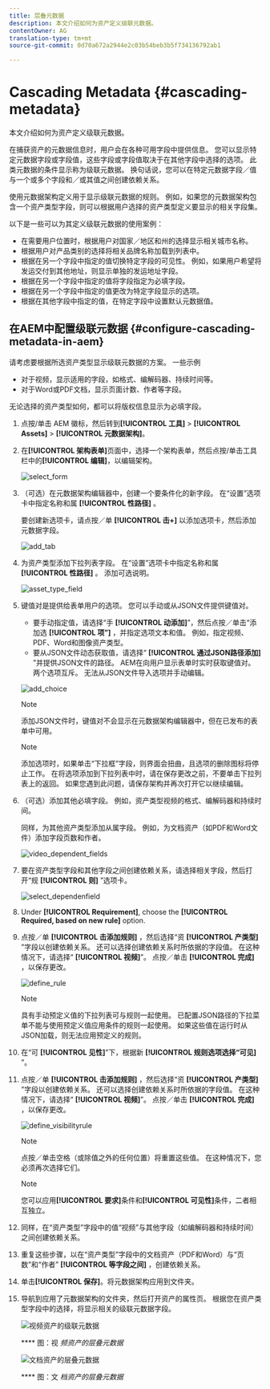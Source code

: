 ```yaml
---
title: 层叠元数据
description: 本文介绍如何为资产定义级联元数据。
contentOwner: AG
translation-type: tm+mt
source-git-commit: 0d70a672a2944e2c03b54beb3b5f734136792ab1

---
```



# Cascading Metadata {#cascading-metadata}

本文介绍如何为资产定义级联元数据。

在捕获资产的元数据信息时，用户会在各种可用字段中提供信息。 您可以显示特定元数据字段或字段值，这些字段或字段值取决于在其他字段中选择的选项。 此类元数据的条件显示称为级联元数据。 换句话说，您可以在特定元数据字段／值与一个或多个字段和／或其值之间创建依赖关系。

使用元数据架构定义用于显示级联元数据的规则。 例如，如果您的元数据架构包含一个资产类型字段，则可以根据用户选择的资产类型定义要显示的相关字段集。

以下是一些可以为其定义级联元数据的使用案例：

* 在需要用户位置时，根据用户对国家／地区和州的选择显示相关城市名称。
* 根据用户对产品类别的选择将相关品牌名称加载到列表中。
* 根据在另一个字段中指定的值切换特定字段的可见性。 例如，如果用户希望将发运交付到其他地址，则显示单独的发运地址字段。
* 根据在另一个字段中指定的值将字段指定为必填字段。
* 根据在另一个字段中指定的值更改为特定字段显示的选项。
* 根据在其他字段中指定的值，在特定字段中设置默认元数据值。

## 在AEM中配置级联元数据 {#configure-cascading-metadata-in-aem}

请考虑要根据所选资产类型显示级联元数据的方案。 一些示例

* 对于视频，显示适用的字段，如格式、编解码器、持续时间等。
* 对于Word或PDF文档，显示页面计数、作者等字段。

无论选择的资产类型如何，都可以将版权信息显示为必填字段。

1. 点按/单击 AEM 徽标，然后转到&#x200B;**[!UICONTROL 工具]** > **[!UICONTROL Assets]** > **[!UICONTROL 元数据架构]**。
1. 在&#x200B;**[!UICONTROL 架构表单]**&#x200B;页面中，选择一个架构表单，然后点按/单击工具栏中的&#x200B;**[!UICONTROL 编辑]**，以编辑架构。

   ![select_form](assets/select_form.png)

1. （可选）在元数据架构编辑器中，创建一个要条件化的新字段。 在“设置”选项卡中指定名称和属 **[!UICONTROL 性路径]** 。

   要创建新选项卡，请点按／单 **[!UICONTROL 击+]** 以添加选项卡，然后添加元数据字段。

   ![add_tab](assets/add_tab.png)

1. 为资产类型添加下拉列表字段。 在“设置”选项卡中指定名称和属 **[!UICONTROL 性路径]** 。 添加可选说明。

   ![asset_type_field](assets/asset_type_field.png)

1. 键值对是提供给表单用户的选项。 您可以手动或从JSON文件提供键值对。

   * 要手动指定值，请选择“手 **[!UICONTROL 动添加]**”，然后点按／单击“添加选 **[!UICONTROL 项”]** ，并指定选项文本和值。 例如，指定视频、PDF、Word和图像资产类型。
   * 要从JSON文件动态获取值，请选择“ **[!UICONTROL 通过JSON路径添加]** ”并提供JSON文件的路径。 AEM在向用户显示表单时实时获取键值对。
   两个选项互斥。 无法从JSON文件导入选项并手动编辑。

   ![add_choice](assets/add_choice.png)

   >[!NOTE]
   >
   >添加JSON文件时，键值对不会显示在元数据架构编辑器中，但在已发布的表单中可用。

   >[!NOTE]
   >
   >添加选项时，如果单击“下拉框”字段，则界面会扭曲，且选项的删除图标将停止工作。 在将选项添加到下拉列表中时，请在保存更改之前，不要单击下拉列表上的返回。 如果您遇到此问题，请保存架构并再次打开它以继续编辑。

1. （可选）添加其他必填字段。 例如，资产类型视频的格式、编解码器和持续时间。

   同样，为其他资产类型添加从属字段。 例如，为文档资产（如PDF和Word文件）添加字段页数和作者。

   ![video_dependent_fields](assets/video_dependent_fields.png)

1. 要在资产类型字段和其他字段之间创建依赖关系，请选择相关字段，然后打开“规 **[!UICONTROL 则]** ”选项卡。

   ![select_dependenfield](assets/select_dependentfield.png)

1. Under **[!UICONTROL Requirement]**, choose the **[!UICONTROL Required, based on new rule]** option.
1. 点按／单 **[!UICONTROL 击添加规则]** ，然后选择“资 **[!UICONTROL 产类型]** ”字段以创建依赖关系。 还可以选择创建依赖关系时所依据的字段值。 在这种情况下，请选择“ **[!UICONTROL 视频]**”。 点按／单击 **[!UICONTROL 完成]** ，以保存更改。

   ![define_rule](assets/define_rule.png)

   >[!NOTE]
   >
   >具有手动预定义值的下拉列表可与规则一起使用。 已配置JSON路径的下拉菜单不能与使用预定义值应用条件的规则一起使用。 如果这些值在运行时从JSON加载，则无法应用预定义的规则。

1. 在“可 **[!UICONTROL 见性]**”下，根据新 **[!UICONTROL 规则选项选择“可见]** ”。

1. 点按／单 **[!UICONTROL 击添加规则]** ，然后选择“资 **[!UICONTROL 产类型]** ”字段以创建依赖关系。 还可以选择创建依赖关系时所依据的字段值。 在这种情况下，请选择“ **[!UICONTROL 视频]**”。 点按／单击 **[!UICONTROL 完成]** ，以保存更改。

   ![define_visibilityrule](assets/define_visibilityrule.png)

   >[!NOTE]
   >
   >点按／单击空格（或除值之外的任何位置）将重置这些值。 在这种情况下，您必须再次选择它们。

   >[!NOTE]
   >
   >您可以应用&#x200B;**[!UICONTROL 要求]**&#x200B;条件和&#x200B;**[!UICONTROL 可见性]**&#x200B;条件，二者相互独立。

1. 同样，在“资产类型”字段中的值“视频”与其他字段（如编解码器和持续时间）之间创建依赖关系。
1. 重复这些步骤，以在“资产类型”字段中的文档资产（PDF和Word）与“页数”和“作者” **[!UICONTROL 等字段之间]** ，创建依赖关系。
1. 单击&#x200B;**[!UICONTROL 保存]**。将元数据架构应用到文件夹。

1. 导航到应用了元数据架构的文件夹，然后打开资产的属性页。 根据您在资产类型字段中的选择，将显示相关的级联元数据字段。

   ![视频资产的级联元数据](assets/video_asset.png)

   **** 图：视 *频资产的层叠元数据*

   ![文档资产的层叠元数据](assets/doc_type_fields.png)

   **** 图：文 *档资产的层叠元数据*


